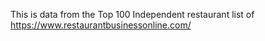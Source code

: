 This is data from the Top 100 Independent restaurant list of https://www.restaurantbusinessonline.com/
